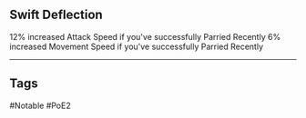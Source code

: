 ## Swift Deflection
12% increased Attack Speed if you've successfully Parried Recently
6% increased Movement Speed if you've successfully Parried Recently

---
## Tags
#Notable
#PoE2

